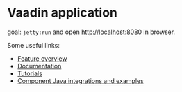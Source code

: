 # Vaadin application

goal: `jetty:run` and open [http://localhost:8080](http://localhost:8080) in browser.


Some useful links:
- [Feature overview](https://vaadin.com/flow)
- [Documentation](https://vaadin.com/docs/flow/Overview.html)
- [Tutorials](https://vaadin.com/tutorials?q=tag:Flow) 
- [Component Java integrations and examples](https://vaadin.com/components)
